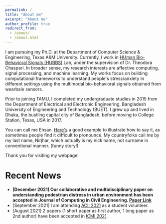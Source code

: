 ```yaml
---
permalink: /
title: "About me"
excerpt: "About me"
author_profile: true
redirect_from: 
  - /about/
  - /about.html
---
```


I am pursuing my Ph.D. at the Department of Computer Science & Engineering, Texas A&M University. 
Currently, I work in [HUman Bio-Behavioral Signals (HUBBS)](https://hubbs.engr.tamu.edu/) Lab, under the supervision of Dr. Theodora Chaspari. 
In broader sense, my research interests are affective computing, signal processing, and machine learning. 
My works focus on building computational frameworks to understand people's stress/anxiety in different settings using the multimodal bio-behavioral signals obtained from wearbale sensors. 


Prior to joining TAMU, I completed my undergraduate studies in 2015 from the Department of Electrical and Electronic Engineering, Bangladesh University of Engineering and Technology (BUET).
I grew up and lived in Dhaka, the bustling capital city of Bangladesh, before moving to College Station, Texas, USA in 2017.

You can call me Ehsan. [Here's](https://www.pronouncenames.com/Ehsan) a good example to illustrate how to say it, as sometimes people find it difficult to pronounce. 
My countryfolks call me by my last name, Nirjhar, which actually is my nick name, not surname in conventional manner. (funny story!)

Thank you for visiting my webpage!


Recent News
======
- **[December 2021] Our collaborative and multidisciplinary paper on understanding pedestrian distress in urban environment has been accepted in Journal of Computing in Civil Engineering. [Paper Link](https://ascelibrary.org/doi/abs/10.1061/%28ASCE%29CP.1943-5487.0001009)**
- [September 2021] I am attending [ACII 2021](https://www.acii-conf.net/2021/) as a student volunteer.
- [August 2021] 2 papers (1 short paper as first author, 1 long paper as 2nd author) have been accepted in [ICMI 2021](https://icmi.acm.org/2021/).
